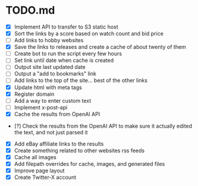 # TODO.md

* [x] Implement API to transfer to S3 static host
* [x] Sort the links by a score based on watch count and bid price
* [ ] Add links to hobby websites
* [x] Save the links to releases and create a cache of about twenty of them
* [ ] Create bot to run the script every few hours
* [ ] Set link until date when cache is created
* [ ] Output site last updated date
* [ ] Output a "add to bookmarks" link
* [ ] Add links to the top of the site... best of the other links
* [x] Update html with meta tags
* [x] Register domain
* [ ] Add a way to enter custom text
* [ ] Implement x-post-api
* [x] Cache the results from OpenAI API
* [?] Check the results from the OpenAI API to make sure it actually edited the text, and not just parsed it
* [x] Add eBay affiliate links to the results
* [x] Create something related to other websites rss feeds
* [x] Cache all images
* [x] Add filepath overrides for cache, images, and generated files
* [x] Improve page layout
* [x] Create Twitter-X account
